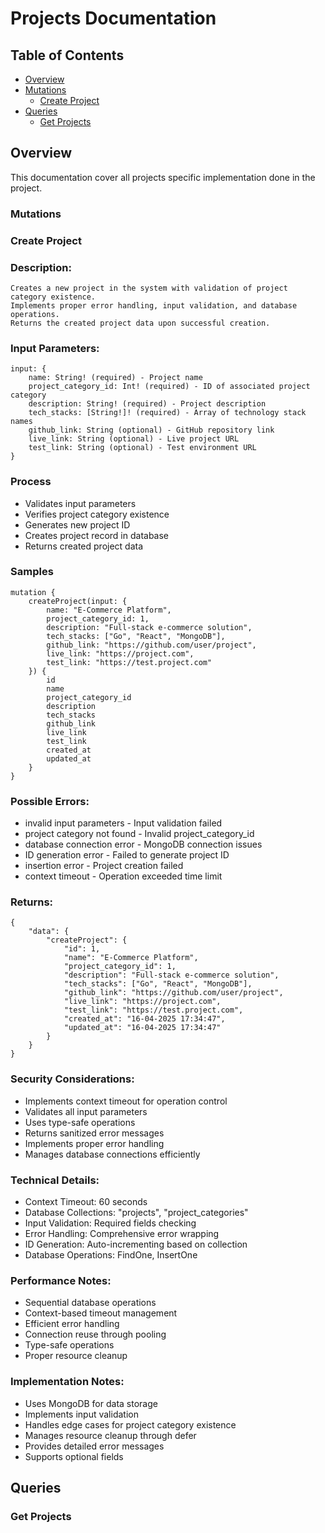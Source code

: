 # Projects Documentation

## Table of Contents

- [Overview](#overview)
- [Mutations](#mutations)
    - [Create Project](#create-project)
- [Queries](#queries)
    - [Get Projects](#get-projects)

## Overview

This documentation cover all projects specific implementation done in the project.

### Mutations

### Create Project

### Description:

    Creates a new project in the system with validation of project category existence.
    Implements proper error handling, input validation, and database operations.
    Returns the created project data upon successful creation.

### Input Parameters:
```
input: {
    name: String! (required) - Project name
    project_category_id: Int! (required) - ID of associated project category
    description: String! (required) - Project description
    tech_stacks: [String!]! (required) - Array of technology stack names
    github_link: String (optional) - GitHub repository link
    live_link: String (optional) - Live project URL
    test_link: String (optional) - Test environment URL
}
```

### Process

- Validates input parameters
- Verifies project category existence 
- Generates new project ID
- Creates project record in database
- Returns created project data

### Samples

```
mutation {
    createProject(input: {
        name: "E-Commerce Platform",
        project_category_id: 1,
        description: "Full-stack e-commerce solution",
        tech_stacks: ["Go", "React", "MongoDB"],
        github_link: "https://github.com/user/project",
        live_link: "https://project.com",
        test_link: "https://test.project.com"
    }) {
        id
        name
        project_category_id
        description
        tech_stacks
        github_link
        live_link
        test_link
        created_at
        updated_at
    }
}
```

### Possible Errors:

- invalid input parameters - Input validation failed
- project category not found - Invalid project_category_id
- database connection error - MongoDB connection issues
- ID generation error - Failed to generate project ID
- insertion error - Project creation failed
- context timeout - Operation exceeded time limit

### Returns:

```
{
    "data": {
        "createProject": {
            "id": 1,
            "name": "E-Commerce Platform",
            "project_category_id": 1,
            "description": "Full-stack e-commerce solution",
            "tech_stacks": ["Go", "React", "MongoDB"],
            "github_link": "https://github.com/user/project",
            "live_link": "https://project.com",
            "test_link": "https://test.project.com",
            "created_at": "16-04-2025 17:34:47",
            "updated_at": "16-04-2025 17:34:47"
        }
    }
}
```

### Security Considerations:

- Implements context timeout for operation control
- Validates all input parameters
- Uses type-safe operations
- Returns sanitized error messages
- Implements proper error handling
- Manages database connections efficiently

### Technical Details:

- Context Timeout: 60 seconds
- Database Collections: "projects", "project_categories"
- Input Validation: Required fields checking
- Error Handling: Comprehensive error wrapping
- ID Generation: Auto-incrementing based on collection
- Database Operations: FindOne, InsertOne

### Performance Notes:

- Sequential database operations
- Context-based timeout management
- Efficient error handling
- Connection reuse through pooling
- Type-safe operations
- Proper resource cleanup

### Implementation Notes:

- Uses MongoDB for data storage
- Implements input validation
- Handles edge cases for project category existence
- Manages resource cleanup through defer
- Provides detailed error messages
- Supports optional fields

## Queries

### Get Projects